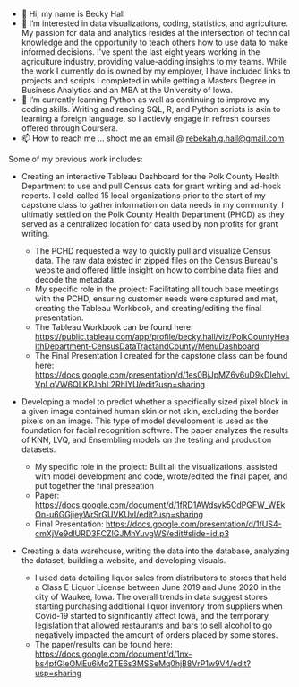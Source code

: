 - 👋 Hi, my name is Becky Hall
- 👀 I’m interested in data visualizations, coding, statistics, and agriculture. My passion for data and analytics resides at the intersection of technical knowledge and the opportunity to teach others how to use data to make informed decisions. I've spent the last eight years working in the agriculture industry, providing value-adding insights to my teams. While the work I currently do is owned by my employer, I have included links to projects and scripts I completed in while getting a Masters Degree in Business Analytics and an MBA at the University of Iowa.
- 🌱 I’m currently learning Python as well as continuing to improve my coding skills. Writing and reading SQL, R, and Python scripts is akin to learning a foreign language, so I actievly engage in refresh courses offered through Coursera. 
- 📫 How to reach me ... shoot me an email @ rebekah.g.hall@gmail.com

Some of my previous work includes:

- Creating an interactive Tableau Dashboard for the Polk County Health Department to use and pull Census data for grant writing and ad-hock reports. I cold-called 15 local organizations prior to the start of my capstone class to gather information on data needs in my community. I ultimatly settled on the Polk County Health Department (PHCD) as they served as a centralized location for data used by non profits for grant writing. 
  - The PCHD requested a way to quickly pull and visualize Census data. The raw data existed in zipped files on the Census Bureau's website and offered little insight on how to combine data files and decode the metadata. 
  - My specific role in the project: Facilitating all touch base meetings with the PCHD, ensuring customer needs were captured and met, creating the Tableau Workbook, and creating/editing the final presentation.
  - The Tableau Workbook can be found here: https://public.tableau.com/app/profile/becky.hall/viz/PolkCountyHealthDepartment-CensusDataTractandCounty/MenuDashboard
  - The Final Presentation I created for the capstone class can be found here: https://docs.google.com/presentation/d/1es0BjJpMZ6v6uD9kDIehvLVpLqVW6QLKPJnbL2RhIYU/edit?usp=sharing 

- Developing a model to predict whether a specifically sized pixel block in a given image contained human skin or not skin, excluding the border pixels on an image. This type of model development is used as the foundation for facial recognition softwre. The paper analyzes the results of KNN, LVQ, and Ensembling models on the testing and production datasets.
  - My specific role in the project: Built all the visualizations, assisted with model development and code, wrote/edited the final paper, and put together the final preseation
  - Paper: https://docs.google.com/document/d/1fRD1AWdsyk5CdPGFW_WEkOn-u6GGjjeyWrSrGUVKUvI/edit?usp=sharing
  - Final Presentation: https://docs.google.com/presentation/d/1fUS4-cmXjVe9dlURD3FCZIGJMhYuvgWS/edit#slide=id.p3

- Creating a data warehouse, writing the data into the database, analyzing the dataset, building a website, and developing visuals. 
  - I used data detailing liquor sales from distributors to stores that held a Class E Liquor License between June 2019 and June 2020 in the city of Waukee, Iowa.    The overall trends in data suggest stores starting purchasing additional liquor inventory from suppliers when Covid-19 started to significantly affect Iowa, and the temporary legislation that allowed restaurants and bars to sell alcohol to go negatively impacted the amount of orders placed by some stores.
  - The paper/results can be found here: https://docs.google.com/document/d/1nx-bs4pfGIeOMEu6Mq2TE6s3MSSeMq0hjB8VrP1w9V4/edit?usp=sharing


